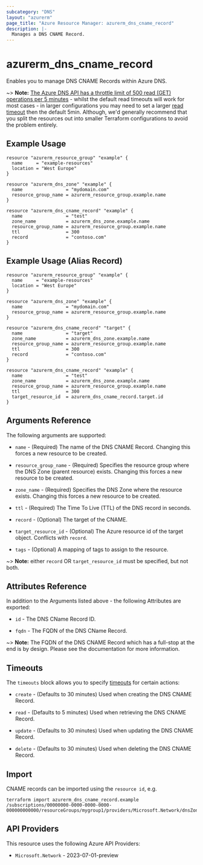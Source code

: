 ```yaml
---
subcategory: "DNS"
layout: "azurerm"
page_title: "Azure Resource Manager: azurerm_dns_cname_record"
description: |-
  Manages a DNS CNAME Record.
---
```


# azurerm_dns_cname_record

Enables you to manage DNS CNAME Records within Azure DNS.

~> **Note:** [The Azure DNS API has a throttle limit of 500 read (GET) operations per 5 minutes](https://docs.microsoft.com/azure/azure-resource-manager/management/request-limits-and-throttling#network-throttling) - whilst the default read timeouts will work for most cases - in larger configurations you may need to set a larger [read timeout](https://developer.hashicorp.com/terraform/language/resources/configure#define-operation-timeouts) then the default 5min. Although, we'd generally recommend that you split the resources out into smaller Terraform configurations to avoid the problem entirely.

## Example Usage

```hcl
resource "azurerm_resource_group" "example" {
  name     = "example-resources"
  location = "West Europe"
}

resource "azurerm_dns_zone" "example" {
  name                = "mydomain.com"
  resource_group_name = azurerm_resource_group.example.name
}

resource "azurerm_dns_cname_record" "example" {
  name                = "test"
  zone_name           = azurerm_dns_zone.example.name
  resource_group_name = azurerm_resource_group.example.name
  ttl                 = 300
  record              = "contoso.com"
}
```

## Example Usage (Alias Record)

```hcl
resource "azurerm_resource_group" "example" {
  name     = "example-resources"
  location = "West Europe"
}

resource "azurerm_dns_zone" "example" {
  name                = "mydomain.com"
  resource_group_name = azurerm_resource_group.example.name
}

resource "azurerm_dns_cname_record" "target" {
  name                = "target"
  zone_name           = azurerm_dns_zone.example.name
  resource_group_name = azurerm_resource_group.example.name
  ttl                 = 300
  record              = "contoso.com"
}

resource "azurerm_dns_cname_record" "example" {
  name                = "test"
  zone_name           = azurerm_dns_zone.example.name
  resource_group_name = azurerm_resource_group.example.name
  ttl                 = 300
  target_resource_id  = azurerm_dns_cname_record.target.id
}
```

## Arguments Reference

The following arguments are supported:

* `name` - (Required) The name of the DNS CNAME Record. Changing this forces a new resource to be created.

* `resource_group_name` - (Required) Specifies the resource group where the DNS Zone (parent resource) exists. Changing this forces a new resource to be created.

* `zone_name` - (Required) Specifies the DNS Zone where the resource exists. Changing this forces a new resource to be created.

* `ttl` - (Required) The Time To Live (TTL) of the DNS record in seconds.

* `record` - (Optional) The target of the CNAME.

* `target_resource_id` - (Optional) The Azure resource id of the target object. Conflicts with `record`.

* `tags` - (Optional) A mapping of tags to assign to the resource.

~> **Note:** either `record` OR `target_resource_id` must be specified, but not both.

## Attributes Reference

In addition to the Arguments listed above - the following Attributes are exported:

* `id` - The DNS CName Record ID.

* `fqdn` - The FQDN of the DNS CName Record.

~> **Note:** The FQDN of the DNS CNAME Record which has a full-stop at the end is by design. Please see the documentation for more information.

## Timeouts

The `timeouts` block allows you to specify [timeouts](https://developer.hashicorp.com/terraform/language/resources/configure#define-operation-timeouts) for certain actions:

* `create` - (Defaults to 30 minutes) Used when creating the DNS CNAME Record.

* `read` - (Defaults to 5 minutes) Used when retrieving the DNS CNAME Record.

* `update` - (Defaults to 30 minutes) Used when updating the DNS CNAME Record.

* `delete` - (Defaults to 30 minutes) Used when deleting the DNS CNAME Record.

## Import

CNAME records can be imported using the `resource id`, e.g.

```shell
terraform import azurerm_dns_cname_record.example /subscriptions/00000000-0000-0000-0000-000000000000/resourceGroups/mygroup1/providers/Microsoft.Network/dnsZones/zone1/CNAME/myrecord1
```

## API Providers
<!-- This section is generated, changes will be overwritten -->
This resource uses the following Azure API Providers:

* `Microsoft.Network` - 2023-07-01-preview
